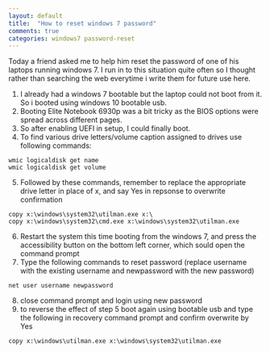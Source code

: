 ```yaml
---
layout: default
title:  "How to reset windows 7 password"
comments: true
categories: windows7 password-reset 
---
```


Today a friend asked me to help him reset the password of one of his laptops running windows 7. I run in to this situation quite often so I thought rather than searching the web everytime i write them for future use here. 

1. I already had a windows 7 bootable but the laptop could not boot from it. So i booted using windows 10 bootable usb.
2. Booting Elite Notebook 6930p was a bit tricky as the BIOS options were spread across different pages.
3. So after enabling UEFI in setup, I could finally boot.
4. To find various drive letters/volume caption assigned to drives use following commands:
``` dos
wmic logicaldisk get name
wmic logicaldisk get volume
```
5. Followed by these commands, remember to replace the appropriate drive letter in place of x, and say Yes in repsonse to overwrite confirmation
``` dos
copy x:\windows\system32\utilman.exe x:\ 
copy x:\windows\system32\cmd.exe x:\windows\system32\utilman.exe
```
6. Restart the system this time booting from the windows 7, and press the accessibility button on the bottom left corner, which sould open the command prompt
7. Type the following commands to reset password (replace username with the existing username and newpassword with the new password)
``` dos
net user username newpassword
```
8. close command prompt and login using new password
9. to reverse the effect of step 5 boot again using bootable usb and type the following in recovery command prompt and confirm overwrite by Yes
``` dos
copy x:\windows\utilman.exe x:\windows\system32\utilman.exe
```
